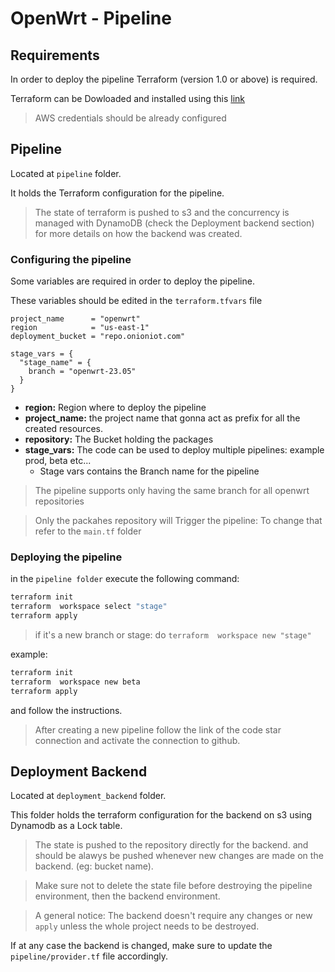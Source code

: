 # OpenWrt - Pipeline


## Requirements

In order to deploy the pipeline Terraform (version 1.0 or above) is required. 

Terraform can be Dowloaded and installed using this [link](https://www.terraform.io/downloads)

> AWS credentials should be already configured

## Pipeline 

Located at `pipeline` folder.

It holds the Terraform configuration for the pipeline. 

> The state of terraform is pushed to s3 and the concurrency is managed with DynamoDB (check the Deployment backend section) for more details on how the backend was created.


### Configuring the pipeline

Some variables are required in order to deploy the pipeline. 

These variables should be edited in the `terraform.tfvars` file 

```hcl
project_name      = "openwrt"
region            = "us-east-1"
deployment_bucket = "repo.onioniot.com"

stage_vars = {
  "stage_name" = {
    branch = "openwrt-23.05"
  }
}
```


- **region:** Region where to deploy the pipeline
- **project_name:** the project name that gonna act as prefix for all the created resources.
- **repository:** The Bucket holding the packages
- **stage_vars:** The code can be used to deploy multiple pipelines: example prod, beta etc...
    - Stage vars contains the Branch name for the pipeline


> The pipeline supports only having the same branch for all openwrt repositories

> Only the packahes repository will Trigger the pipeline: To change that refer to the `main.tf`  folder



### Deploying the pipeline

in the `pipeline folder` execute the following command:

```sh
terraform init 
terraform  workspace select "stage"
terraform apply
```

> if it's a new branch or stage: do `terraform  workspace new "stage"`

example: 

```sh
terraform init 
terraform  workspace new beta
terraform apply
```

and follow the instructions.

> After creating a new pipeline follow the link of the code star connection and activate the connection to github.


## Deployment Backend

Located at `deployment_backend` folder. 

This folder holds the terraform configuration for the backend on s3 using Dynamodb as a Lock table. 

> The state is pushed to the repository directly for the backend. and should be alawys be pushed whenever new changes are made on the backend. (eg: bucket name).

> Make sure not to delete the state file before destroying the pipeline environment, then the backend environment. 

> A general notice: The backend doesn't require any changes or new `apply` unless the whole project needs to be destroyed.


If at any case the backend is changed, make sure to update the `pipeline/provider.tf` file accordingly.


